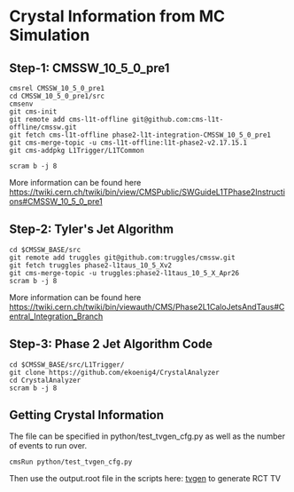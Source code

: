 # Crystal Information from MC Simulation

## Step-1: CMSSW_10_5_0_pre1
````
cmsrel CMSSW_10_5_0_pre1
cd CMSSW_10_5_0_pre1/src
cmsenv
git cms-init
git remote add cms-l1t-offline git@github.com:cms-l1t-offline/cmssw.git
git fetch cms-l1t-offline phase2-l1t-integration-CMSSW_10_5_0_pre1
git cms-merge-topic -u cms-l1t-offline:l1t-phase2-v2.17.15.1
git cms-addpkg L1Trigger/L1TCommon

scram b -j 8
````
More information can be found here
https://twiki.cern.ch/twiki/bin/view/CMSPublic/SWGuideL1TPhase2Instructions#CMSSW_10_5_0_pre1

## Step-2: Tyler's Jet Algorithm
````
cd $CMSSW_BASE/src
git remote add truggles git@github.com:truggles/cmssw.git
git fetch truggles phase2-l1taus_10_5_Xv2
git cms-merge-topic -u truggles:phase2-l1taus_10_5_X_Apr26
scram b -j 8
````
More information can be found here
https://twiki.cern.ch/twiki/bin/viewauth/CMS/Phase2L1CaloJetsAndTaus#Central_Integration_Branch

## Step-3: Phase 2 Jet Algorithm Code
````
cd $CMSSW_BASE/src/L1Trigger/
git clone https://github.com/ekoenig4/CrystalAnalyzer
cd CrystalAnalyzer
scram b -j 8
````

## Getting Crystal Information
The file can be specified in python/test_tvgen_cfg.py as well as the number of events to run over.
````
cmsRun python/test_tvgen_cfg.py
````
Then use the output.root file in the scripts here: [tvgen](https://github.com/ekoenig4/CMSPhase2RCT/tree/master/tvgen) to generate RCT TV

